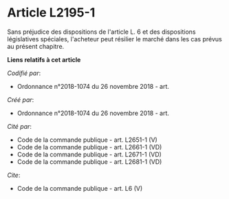 # Article L2195-1

Sans préjudice des dispositions de l'article L. 6 et des dispositions législatives spéciales, l'acheteur peut résilier le
marché dans les cas prévus au présent chapitre.

**Liens relatifs à cet article**

_Codifié par_:

  - Ordonnance n°2018-1074 du 26 novembre 2018 - art.

_Créé par_:

  - Ordonnance n°2018-1074 du 26 novembre 2018 - art.

_Cité par_:

  - Code de la commande publique - art. L2651-1 (V)
  - Code de la commande publique - art. L2661-1 (VD)
  - Code de la commande publique - art. L2671-1 (VD)
  - Code de la commande publique - art. L2681-1 (VD)

_Cite_:

  - Code de la commande publique - art. L6 (V)
